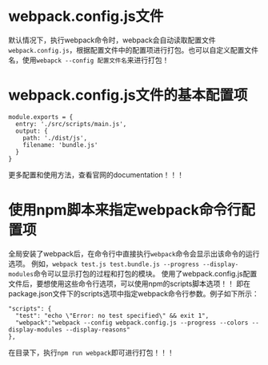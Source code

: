 # webpack.config.js文件

默认情况下，执行webpack命令时，webpack会自动读取配置文件`webpack.config.js`，根据配置文件中的配置项进行打包。也可以自定义配置文件名，使用`webapck --config 配置文件名`来进行打包！

# webpack.config.js文件的基本配置项
    module.exports = {  
      entry: './src/scripts/main.js',  
      output: {  
        path: './dist/js',  
        filename: 'bundle.js'  
      }  
    }
更多配置和使用方法，查看官网的documentation！！！

# 使用npm脚本来指定webpack命令行配置项
全局安装了webpack后，在命令行中直接执行`webpack`命令会显示出该命令的运行选项。
例如，`webpack test.js test.bundle.js --progress --display-modules`命令可以显示打包的过程和打包的模块。
使用了webpack.config.js配置文件后，要想使用这些命令行选项，可以使用npm的scripts脚本选项！！
即在package.json文件下的scripts选项中指定webpack命令行参数。例子如下所示：

    "scripts": {  
      "test": "echo \"Error: no test specified\" && exit 1",  
      "webpack":"webpack --config webpack.config.js --progress --colors --display-modules --display-reasons"  
    },
    
在目录下，执行`npm run webpack`即可进行打包！！！

